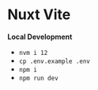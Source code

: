 # Nuxt Vite

**Local Development**

-   `nvm i 12`
-   `cp .env.example .env`
-   `npm i`
-   `npm run dev`
